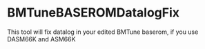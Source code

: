 # BMTuneBASEROMDatalogFix
This tool will fix datalog in your edited BMTune baserom, if you use DASM66K and ASM66K
